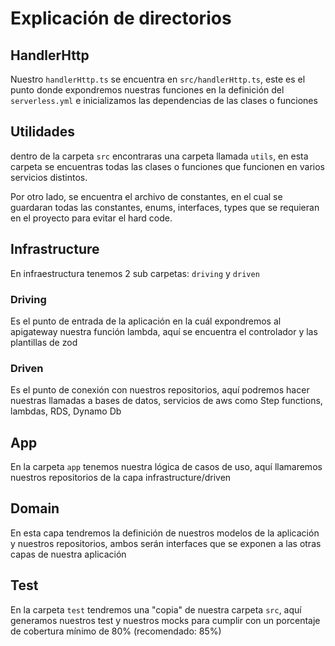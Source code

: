 # Explicación de directorios

## HandlerHttp

Nuestro `handlerHttp.ts` se encuentra en `src/handlerHttp.ts`, este es el punto donde
expondremos nuestras funciones en la definición del `serverless.yml` e inicializamos las
dependencias de las clases o funciones

## Utilidades

dentro de la carpeta `src` encontraras una carpeta llamada `utils`, en esta carpeta
se encuentras todas las clases o funciones que funcionen en varios servicios distintos.

Por otro lado, se encuentra el archivo de constantes, en el cual se guardaran todas
las constantes, enums, interfaces, types que se requieran en el proyecto para evitar
el hard code.

## Infrastructure

En infraestructura tenemos 2 sub carpetas: `driving` y `driven`

### Driving

Es el punto de entrada de la aplicación en la cuál expondremos al apigateway nuestra
función lambda, aquí se encuentra el controlador y las plantillas de zod

### Driven

Es el punto de conexión con nuestros repositorios, aquí podremos hacer nuestras llamadas
a bases de datos, servicios de aws como Step functions, lambdas, RDS, Dynamo Db

## App

En la carpeta `app` tenemos nuestra lógica de casos de uso, aquí llamaremos nuestros
repositorios de la capa infrastructure/driven

## Domain

En esta capa tendremos la definición de nuestros modelos de la aplicación y nuestros
repositorios, ambos serán interfaces que se exponen a las otras capas de nuestra aplicación

## Test

En la carpeta `test` tendremos una "copia" de nuestra carpeta `src`, aquí generamos nuestros
test y nuestros mocks para cumplir con un porcentaje de cobertura mínimo de 80% (recomendado: 85%)
